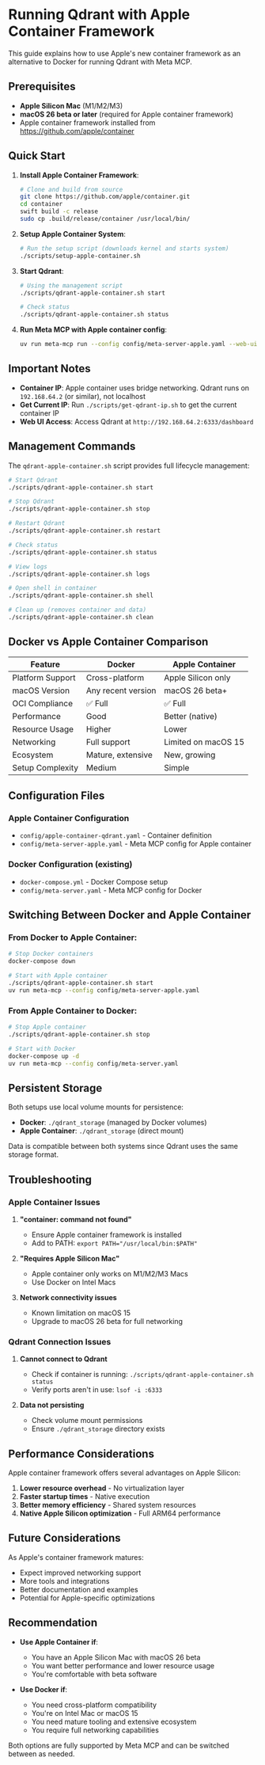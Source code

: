 # Running Qdrant with Apple Container Framework

This guide explains how to use Apple's new container framework as an alternative to Docker for running Qdrant with Meta MCP.

## Prerequisites

- **Apple Silicon Mac** (M1/M2/M3)
- **macOS 26 beta or later** (required for Apple container framework)
- Apple container framework installed from https://github.com/apple/container

## Quick Start

1. **Install Apple Container Framework**:
   ```bash
   # Clone and build from source
   git clone https://github.com/apple/container.git
   cd container
   swift build -c release
   sudo cp .build/release/container /usr/local/bin/
   ```

2. **Setup Apple Container System**:
   ```bash
   # Run the setup script (downloads kernel and starts system)
   ./scripts/setup-apple-container.sh
   ```

3. **Start Qdrant**:
   ```bash
   # Using the management script
   ./scripts/qdrant-apple-container.sh start

   # Check status
   ./scripts/qdrant-apple-container.sh status
   ```

4. **Run Meta MCP with Apple container config**:
   ```bash
   uv run meta-mcp run --config config/meta-server-apple.yaml --web-ui
   ```

## Important Notes

- **Container IP**: Apple container uses bridge networking. Qdrant runs on `192.168.64.2` (or similar), not localhost
- **Get Current IP**: Run `./scripts/get-qdrant-ip.sh` to get the current container IP
- **Web UI Access**: Access Qdrant at `http://192.168.64.2:6333/dashboard`

## Management Commands

The `qdrant-apple-container.sh` script provides full lifecycle management:

```bash
# Start Qdrant
./scripts/qdrant-apple-container.sh start

# Stop Qdrant
./scripts/qdrant-apple-container.sh stop

# Restart Qdrant
./scripts/qdrant-apple-container.sh restart

# Check status
./scripts/qdrant-apple-container.sh status

# View logs
./scripts/qdrant-apple-container.sh logs

# Open shell in container
./scripts/qdrant-apple-container.sh shell

# Clean up (removes container and data)
./scripts/qdrant-apple-container.sh clean
```

## Docker vs Apple Container Comparison

| Feature | Docker | Apple Container |
|---------|--------|-----------------|
| Platform Support | Cross-platform | Apple Silicon only |
| macOS Version | Any recent version | macOS 26 beta+ |
| OCI Compliance | ✅ Full | ✅ Full |
| Performance | Good | Better (native) |
| Resource Usage | Higher | Lower |
| Networking | Full support | Limited on macOS 15 |
| Ecosystem | Mature, extensive | New, growing |
| Setup Complexity | Medium | Simple |

## Configuration Files

### Apple Container Configuration
- `config/apple-container-qdrant.yaml` - Container definition
- `config/meta-server-apple.yaml` - Meta MCP config for Apple container

### Docker Configuration (existing)
- `docker-compose.yml` - Docker Compose setup
- `config/meta-server.yaml` - Meta MCP config for Docker

## Switching Between Docker and Apple Container

### From Docker to Apple Container:
```bash
# Stop Docker containers
docker-compose down

# Start with Apple container
./scripts/qdrant-apple-container.sh start
uv run meta-mcp --config config/meta-server-apple.yaml
```

### From Apple Container to Docker:
```bash
# Stop Apple container
./scripts/qdrant-apple-container.sh stop

# Start with Docker
docker-compose up -d
uv run meta-mcp --config config/meta-server.yaml
```

## Persistent Storage

Both setups use local volume mounts for persistence:
- **Docker**: `./qdrant_storage` (managed by Docker volumes)
- **Apple Container**: `./qdrant_storage` (direct mount)

Data is compatible between both systems since Qdrant uses the same storage format.

## Troubleshooting

### Apple Container Issues

1. **"container: command not found"**
   - Ensure Apple container framework is installed
   - Add to PATH: `export PATH="/usr/local/bin:$PATH"`

2. **"Requires Apple Silicon Mac"**
   - Apple container only works on M1/M2/M3 Macs
   - Use Docker on Intel Macs

3. **Network connectivity issues**
   - Known limitation on macOS 15
   - Upgrade to macOS 26 beta for full networking

### Qdrant Connection Issues

1. **Cannot connect to Qdrant**
   - Check if container is running: `./scripts/qdrant-apple-container.sh status`
   - Verify ports aren't in use: `lsof -i :6333`

2. **Data not persisting**
   - Check volume mount permissions
   - Ensure `./qdrant_storage` directory exists

## Performance Considerations

Apple container framework offers several advantages on Apple Silicon:

1. **Lower resource overhead** - No virtualization layer
2. **Faster startup times** - Native execution
3. **Better memory efficiency** - Shared system resources
4. **Native Apple Silicon optimization** - Full ARM64 performance

## Future Considerations

As Apple's container framework matures:
- Expect improved networking support
- More tools and integrations
- Better documentation and examples
- Potential for Apple-specific optimizations

## Recommendation

- **Use Apple Container if**:
  - You have an Apple Silicon Mac with macOS 26 beta
  - You want better performance and lower resource usage
  - You're comfortable with beta software

- **Use Docker if**:
  - You need cross-platform compatibility
  - You're on Intel Mac or macOS 15
  - You need mature tooling and extensive ecosystem
  - You require full networking capabilities

Both options are fully supported by Meta MCP and can be switched between as needed.
